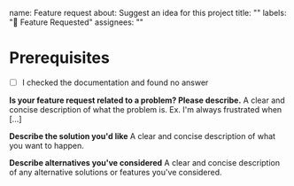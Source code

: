 name: Feature request
about: Suggest an idea for this project
title: ""
labels: "👀 Feature Requested"
assignees: ""

# Prerequisites

- [ ] I checked the documentation and found no answer

**Is your feature request related to a problem? Please describe.**
A clear and concise description of what the problem is. Ex. I'm always frustrated when [...]

**Describe the solution you'd like**
A clear and concise description of what you want to happen.

**Describe alternatives you've considered**
A clear and concise description of any alternative solutions or features you've considered.
